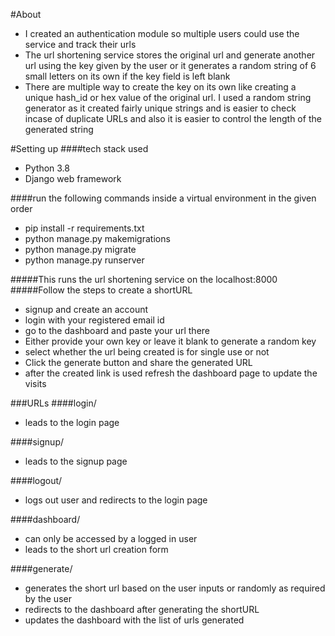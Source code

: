 #About
* I created an authentication module so multiple users could use the service and track their urls 
* The url shortening service stores the original url and generate another url using the key given by the user or it generates a random string of 6 small letters on its own if the key field is left blank
* There are multiple way to create the key on its own like creating a unique hash_id or hex value of the original url. I used a random string generator as it created fairly unique strings and is easier to check incase of duplicate URLs and also it is easier to control the length of the generated string 



#Setting up 
####tech stack used
* Python 3.8
* Django web framework

####run the following commands inside a virtual environment in the given order
* pip install -r requirements.txt
* python manage.py makemigrations
* python manage.py migrate
* python manage.py runserver

#####This runs the url shortening service on the localhost:8000
#####Follow the steps to create a shortURL
* signup and create an account
* login with your registered email id
* go to the dashboard and paste your url there 
* Either provide your own key or leave it blank to generate a random key
* select whether the url being created is for single use or not 
* Click the generate button and share the generated URL
* after the created link is used refresh the dashboard page to update the visits

###URLs
####login/
* leads to the login page 

####signup/
* leads to the signup page

####logout/
* logs out user and redirects to the login page 

####dashboard/
* can only be accessed by a logged in user
* leads to the short url creation form 

####generate/
  
* generates the short url based on the user inputs or randomly as required by the user
* redirects to the dashboard after generating the shortURL 
* updates the dashboard with the list of urls generated 

